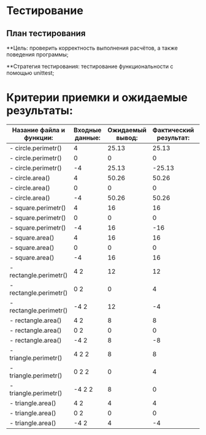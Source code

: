 # Тестирование

## План тестирования

**Цель: проверить корректность выполнения расчётов, а также поведения программы;

**Стратегия тестирования: тестирование функциональности с помощью unittest;

# Критерии приемки и ожидаемые результаты:

Назание файла и функции:|Входные данные:|Ожидаемый вывод:|Фактический результат:|Результат тестов:|Дата:
---|---|---|---|---|---
- circle.perimetr()|4|25.13|25.13|OK|13.11.2024
- circle.perimetr()|0|0|0|OK|13.11.2024
- circle.perimetr()|-4|25.13|-25.13|FAILED|13.11.2024
- circle.area()|4|50.26|50.26|OK|13.11.2024
- circle.area()|0|0|0|OK|13.11.2024
- circle.area()|-4|50.26|50.26|OK|13.11.2024
- square.perimetr()|4|16|16|OK|13.11.2024
- square.perimetr()|0|0|0|OK|13.11.2024
- square.perimetr()|-4|16|-16|FAILED|13.11.2024
- square.area()|4|16|16|OK|13.11.2024
- square.area()|0|0|0|OK|13.11.2024
- square.area()|-4|16|16|OK|13.11.2024
- rectangle.perimetr()|4 2|12|12|OK|13.11.2024
- rectangle.perimetr()|0 2|0|4|FAILED|13.11.2024
- rectangle.perimetr()|-4 2|12|-4|FAILED|13.11.2024
- rectangle.area()|4 2|8|8|OK|13.11.2024
- rectangle.area()|0 2|0|0|OK|13.11.2024
- rectangle.area()|-4 2|8|-8|FAILED|13.11.2024
- triangle.perimetr()|4 2 2|8|8|OK
- triangle.perimetr()|0 2 2|0|4|FAILED|13.11.2024
- triangle.perimetr()|-4 2 2|8|0|FAILED
- triangle.area()|4 2|4|4|OK
- triangle.area()|0 2|0|0|OK
- triangle.area()|-4 2|4|-4|FAILED
